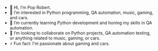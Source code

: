 - 👋 Hi, I’m Pop Robert.
- 👀 I’m interested in Python programming, QA automation, music, gaming, and cars.
- 🌱 I’m currently learning Python development and honing my skills in QA automation.
- 💞️ I’m looking to collaborate on Python projects, QA automation testing, or anything related to music, gaming, or cars.
- ⚡ Fun fact: I'm passionate about gaming and cars.
<!---
poprobert0412/poprobert0412 is a ✨ special ✨ repository because its `README.md` (this file) appears on your GitHub profile.
You can click the Preview link to take a look at your changes.
--->
